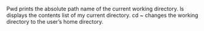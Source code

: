 Pwd prints the absolute path name of the current working directory.
ls displays the contents list of my current directory.
cd ~ changes the working directory to the user’s home directory.
